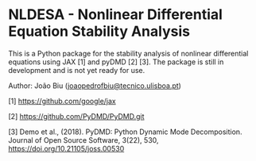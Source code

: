 # NLDESA - Nonlinear Differential Equation Stability Analysis

This is a Python package for the stability analysis of nonlinear differential equations using JAX [1] and pyDMD [2] [3].
The package is still in development and is not yet ready for use.

Author: João Biu (joaopedrofbiu@tecnico.ulisboa.pt)

[1] https://github.com/google/jax

[2] https://github.com/PyDMD/PyDMD.git

[3] Demo et al., (2018). PyDMD: Python Dynamic Mode Decomposition. Journal of Open Source Software, 3(22), 530, https://doi.org/10.21105/joss.00530
